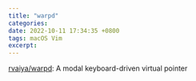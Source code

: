 ```yaml
---
title: "warpd"
categories: 
date: 2022-10-11 17:34:35 +0800
tags: macOS Vim
excerpt: 
---
```





[rvaiya/warpd](https://github.com/rvaiya/warpd): A modal keyboard-driven virtual pointer








